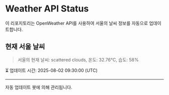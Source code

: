 
# Weather API Status

이 리포지토리는 OpenWeather API를 사용하여 서울의 날씨 정보를 자동으로 업데이트합니다.

## 현재 서울 날씨
> 서울의 현재 날씨: scattered clouds, 온도: 32.76°C, 습도: 58%

⏳ 업데이트 시간: 2025-08-02 09:30:00 (UTC)

---
자동 업데이트 봇에 의해 관리됩니다.
